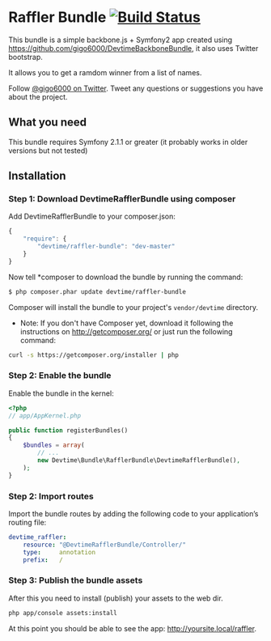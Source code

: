 # Raffler Bundle [![Build Status](https://secure.travis-ci.org/gigo6000/DevtimeRafflerBundle.png?branch=master)](http://travis-ci.org/gigo6000/DevtimeRafflerBundle)

This bundle is a simple backbone.js + Symfony2 app created using https://github.com/gigo6000/DevtimeBackboneBundle, it also uses Twitter bootstrap. 

It allows you to get a ramdom winner from a list of names.

Follow [@gigo6000 on Twitter](http://twitter.com/gigo6000). Tweet any questions or suggestions you have about the project.

## What you need 
This bundle requires Symfony 2.1.1 or greater (it probably works in older versions but not tested)

    
## Installation

### Step 1: Download DevtimeRafflerBundle using composer

Add DevtimeRafflerBundle to your composer.json:

```js
{
    "require": {
        "devtime/raffler-bundle": "dev-master"
    }
}
```

Now tell *composer to download the bundle by running the command:

``` bash
$ php composer.phar update devtime/raffler-bundle
```

Composer will install the bundle to your project's `vendor/devtime` directory.

* Note: If you don't have Composer yet, download it following the instructions on
http://getcomposer.org/ or just run the following command:

``` bash
curl -s https://getcomposer.org/installer | php 
```

### Step 2: Enable the bundle

Enable the bundle in the kernel:

``` php
<?php
// app/AppKernel.php

public function registerBundles()
{
    $bundles = array(
        // ...
        new Devtime\Bundle\RafflerBundle\DevtimeRafflerBundle(),
    );
}
```

### Step 2: Import routes

Import the bundle routes by adding the following code to your application’s routing file:

``` yml
devtime_raffler:
    resource: "@DevtimeRafflerBundle/Controller/"
    type:     annotation
    prefix:   /  
```

### Step 3: Publish the bundle assets 

After this you need to install (publish) your assets to the web dir.

``` bash
php app/console assets:install
```

At this point you should be able to see the app: http://yoursite.local/raffler.
